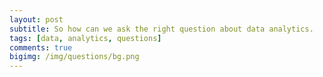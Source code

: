 ```yaml
---
layout: post
subtitle: So how can we ask the right question about data analytics.
tags: [data, analytics, questions]
comments: true
bigimg: /img/questions/bg.png
---
```


